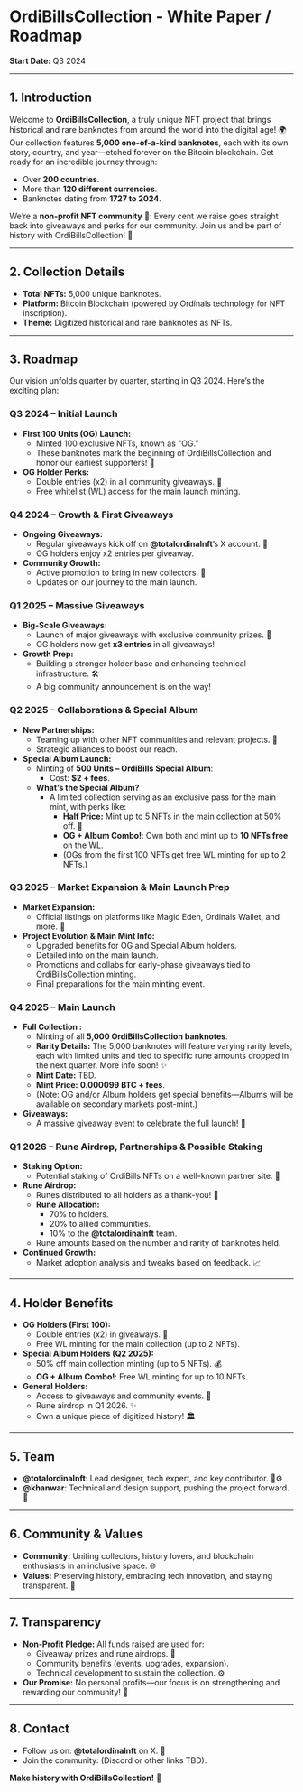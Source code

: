 # OrdiBillsCollection - White Paper / Roadmap  
**Start Date:** Q3 2024  
 

---

## 1. Introduction  
Welcome to **OrdiBillsCollection**, a truly unique NFT project that brings historical and rare banknotes from around the world into the digital age! 🌍 Our collection features **5,000 one-of-a-kind banknotes**, each with its own story, country, and year—etched forever on the Bitcoin blockchain. Get ready for an incredible journey through:  
- Over **200 countries**.  
- More than **120 different currencies**.  
- Banknotes dating from **1727 to 2024**.  

We’re a **non-profit NFT community** 💖: Every cent we raise goes straight back into giveaways and perks for our community. Join us and be part of history with OrdiBillsCollection! 🚀  

---

## 2. Collection Details  
- **Total NFTs:** 5,000 unique banknotes.  
- **Platform:** Bitcoin Blockchain (powered by Ordinals technology for NFT inscription).  
- **Theme:** Digitized historical and rare banknotes as NFTs.  

---

## 3. Roadmap  
Our vision unfolds quarter by quarter, starting in Q3 2024. Here’s the exciting plan:  

### Q3 2024 – Initial Launch  
- **First 100 Units (OG) Launch:**  
  - Minted 100 exclusive NFTs, known as "OG."  
  - These banknotes mark the beginning of OrdiBillsCollection and honor our earliest supporters! 🌟  
- **OG Holder Perks:**  
  - Double entries (x2) in all community giveaways. 🎉  
  - Free whitelist (WL) access for the main launch minting.  

### Q4 2024 – Growth & First Giveaways  
- **Ongoing Giveaways:**  
  - Regular giveaways kick off on **@totalordinalnft**’s X account. 🎁  
  - OG holders enjoy x2 entries per giveaway.  
- **Community Growth:**  
  - Active promotion to bring in new collectors. 📣  
  - Updates on our journey to the main launch.  

### Q1 2025 – Massive Giveaways  
- **Big-Scale Giveaways:**  
  - Launch of major giveaways with exclusive community prizes. 🎊  
  - OG holders now get **x3 entries** in all giveaways!  
- **Growth Prep:**  
  - Building a stronger holder base and enhancing technical infrastructure. 🛠️  
  - A big community announcement is on the way!  

### Q2 2025 – Collaborations & Special Album  
- **New Partnerships:**  
  - Teaming up with other NFT communities and relevant projects. 🤝  
  - Strategic alliances to boost our reach.  
- **Special Album Launch:**  
  - Minting of **500 Units – OrdiBills Special Album**:  
    - Cost: **$2 + fees**.  
  - **What’s the Special Album?**  
    - A limited collection serving as an exclusive pass for the main mint, with perks like:  
      - **Half Price:** Mint up to 5 NFTs in the main collection at 50% off. 💸  
      - **OG + Album Combo!**: Own both and mint up to **10 NFTs free** on the WL.  
      - (OGs from the first 100 NFTs get free WL minting for up to 2 NFTs.)  

### Q3 2025 – Market Expansion & Main Launch Prep  
- **Market Expansion:**  
  - Official listings on platforms like Magic Eden, Ordinals Wallet, and more. 🛒  
- **Project Evolution & Main Mint Info:**  
  - Upgraded benefits for OG and Special Album holders.  
  - Detailed info on the main launch.  
  - Promotions and collabs for early-phase giveaways tied to OrdiBillsCollection minting.  
  - Final preparations for the main minting event.  

### Q4 2025 – Main Launch  
- **Full Collection :**  
  - Minting of all **5,000 OrdiBillsCollection banknotes**.  
  - **Rarity Details:** The 5,000 banknotes will feature varying rarity levels, each with limited units and tied to specific rune amounts dropped in the next quarter. More info soon! ✨  
  - **Mint Date:** TBD.  
  - **Mint Price:** **0.000099 BTC + fees**.  
  - (Note: OG and/or Album holders get special benefits—Albums will be available on secondary markets post-mint.)  
- **Giveaways:**  
  - A massive giveaway event to celebrate the full launch! 🎈  

### Q1 2026 – Rune Airdrop, Partnerships & Possible Staking  
- **Staking Option:**  
  - Potential staking of OrdiBills NFTs on a well-known partner site. 🔗  
- **Rune Airdrop:**  
  - Runes distributed to all holders as a thank-you! 🙏  
  - **Rune Allocation:**  
    - 70% to holders.  
    - 20% to allied communities.  
    - 10% to the **@totalordinalnft** team.  
  - Rune amounts based on the number and rarity of banknotes held.  
- **Continued Growth:**  
  - Market adoption analysis and tweaks based on feedback. 📈  

---

## 4. Holder Benefits  
- **OG Holders (First 100):**  
  - Double entries (x2) in giveaways. 🎉  
  - Free WL minting for the main collection (up to 2 NFTs).  
- **Special Album Holders (Q2 2025):**  
  - 50% off main collection minting (up to 5 NFTs). 💰  
  - **OG + Album Combo!**: Free WL minting for up to 10 NFTs.  
- **General Holders:**  
  - Access to giveaways and community events. 🎁  
  - Rune airdrop in Q1 2026. ✨  
  - Own a unique piece of digitized history! 🏛️  

---

## 5. Team  
- **@totalordinalnft**: Lead designer, tech expert, and key contributor. 🎨⚙️  
- **@khanwar**: Technical and design support, pushing the project forward. 💪  

---

## 6. Community & Values  
- **Community:** Uniting collectors, history lovers, and blockchain enthusiasts in an inclusive space. 🌐  
- **Values:** Preserving history, embracing tech innovation, and staying transparent. 🌟  

---

## 7. Transparency  
- **Non-Profit Pledge:** All funds raised are used for:  
  - Giveaway prizes and rune airdrops. 🎁  
  - Community benefits (events, upgrades, expansion).  
  - Technical development to sustain the collection. ⚙️  
- **Our Promise:** No personal profits—our focus is on strengthening and rewarding our community! 💙  

---

## 8. Contact  
- Follow us on: **@totalordinalnft** on X. 📲  
- Join the community: (Discord or other links TBD).  

**Make history with OrdiBillsCollection!** 🚀  
